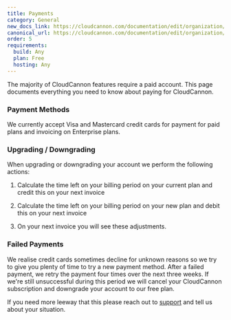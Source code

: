 ```yaml
---
title: Payments
category: General
new_docs_link: https://cloudcannon.com/documentation/edit/organization/#paying-for-cloudcannon
canonical_url: https://cloudcannon.com/documentation/edit/organization/#paying-for-cloudcannon
order: 5
requirements:
  build: Any
  plan: Free
  hosting: Any
---
```

The majority of CloudCannon features require a paid account. This page documents everything you need to know about paying for CloudCannon.

### Payment Methods

We currently accept Visa and Mastercard credit cards for payment for paid plans and invoicing on Enterprise plans.

### Upgrading / Downgrading

When upgrading or downgrading your account we perform the following actions:

1. Calculate the time left on your billing period on your current plan and credit this on your next invoice

2. Calculate the time left on your billing period on your new plan and debit this on your next invoice

3. On your next invoice you will see these adjustments.

### Failed Payments

We realise credit cards sometimes decline for unknown reasons so we try to give you plenty of time to try a new payment method. After a failed payment, we retry the payment four times over the next three weeks. If we're still unsuccessful during this period we will cancel your CloudCannon subscription and downgrade your account to our free plan.

If you need more leeway that this please reach out to [support](https://cloudcannon.com/contact/) and tell us about your situation.